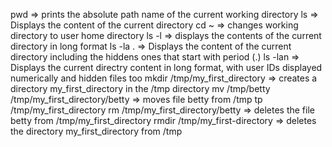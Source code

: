 pwd => prints the absolute path name of the current working directory
ls => Displays the content of the current directory
cd ~ => changes working directory to user home directory
ls -l => displays the contents of the current directory in long format
ls -la . => Displays the content of the current directory including the hiddens ones that start with period (.)
ls -lan => Displays the current directry content in long format, with user IDs displayed numerically and hidden files too
mkdir /tmp/my_first_directory => creates a directory my_first_directory in the /tmp directory
mv /tmp/betty /tmp/my_first_directory/betty =>  moves file betty from /tmp tp /tmp/my_first_directory
rm /tmp/my_first_directory/betty => deletes the file betty from /tmp/my_first_directory
rmdir /tmp/my_first-directory => deletes the directory my_first_directory from /tmp
